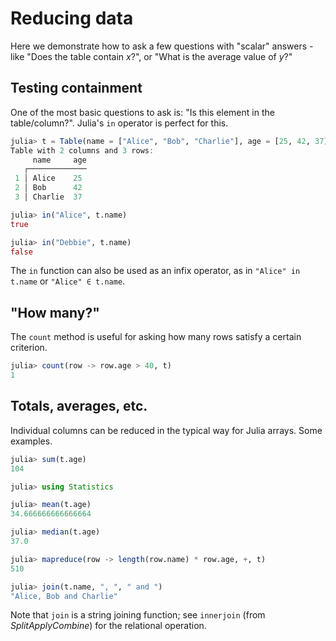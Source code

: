 # Reducing data

Here we demonstrate how to ask a few questions with "scalar" answers - like "Does the table contain *x*?", or "What is the average value of *y*?"

## Testing containment

One of the most basic questions to ask is: "Is this element in the table/column?". Julia's `in` operator is perfect for this.

```julia
julia> t = Table(name = ["Alice", "Bob", "Charlie"], age = [25, 42, 37])
Table with 2 columns and 3 rows:
     name     age
   ┌─────────────
 1 │ Alice    25
 2 │ Bob      42
 3 │ Charlie  37

julia> in("Alice", t.name)
true

julia> in("Debbie", t.name)
false
```

The `in` function can also be used as an infix operator, as in `"Alice" in t.name` or `"Alice" ∈ t.name`.

## "How many?"

The `count` method is useful for asking how many rows satisfy a certain criterion.

```julia
julia> count(row -> row.age > 40, t)
1
```

## Totals, averages, etc.

Individual columns can be reduced in the typical way for Julia arrays. Some examples.

```julia
julia> sum(t.age)
104

julia> using Statistics

julia> mean(t.age)
34.666666666666664

julia> median(t.age)
37.0

julia> mapreduce(row -> length(row.name) * row.age, +, t)
510

julia> join(t.name, ", ", " and ")
"Alice, Bob and Charlie"
```

Note that `join` is a string joining function; see `innerjoin` (from *SplitApplyCombine*) for the relational operation.